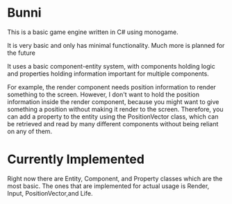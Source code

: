 # Bunni

This is a basic game engine written in C# using monogame.

It is very basic and only has minimal functionality. Much more is planned for the future

It uses a basic component-entity system, with components holding logic and properties holding information important for multiple components. 

For example, the render component needs position information to render something to the screen. However, I don't want to hold the position information inside the render component, because you might want to give something a position without making it render to the screen. Therefore, you can add a property to the entity using the PositionVector class, which can be retrieved and read by many different components without being reliant on any of them.

# Currently Implemented

Right now there are Entity, Component, and Property classes which are the most basic. The ones that are implemented for actual usage is Render, Input, PositionVector,and Life.